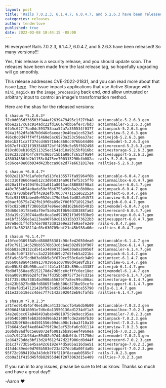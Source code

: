```yaml
---
layout: post
title: 'Rails 7.0.2.3, 6.1.4.7, 6.0.4.7, and 5.2.6.3 have been released!'
categories: releases
author: tenderlove
published: true
date: 2022-03-08 10:44:15 -08:00
---
```

Hi everyone!  Rails 7.0.2.3, 6.1.4.7, 6.0.4.7, and 5.2.6.3 have been released! So many versions!!!

Yes, this release is a security release, and you should update soon.  The releases have been made from the last release tag, so hopefully upgrading will go smoothly.

This release addresses CVE-2022-21831, and you can read more about that issue [here](https://discuss.rubyonrails.org/t/cve-2022-21831-possible-code-injection-vulnerability-in-rails-active-storage/80199).
The issue impacts applications that use Active Storage with `mini_magick` as the `image_processing` back end, *and* allow untrusted or arbitrary input to control an image's transformation method.

Here are the shas for the released versions:

```
$ shasum *5.2.6.3*
37e0d605d336503f944af2639479495c1f27fb48  actioncable-5.2.6.3.gem
8b6e2217c6ac914adc22fd166a74bb56fe7c7bd3  actionmailer-5.2.6.3.gem
6fb5c627f7ba0dc593753aaa52a7a355534f0377  actionpack-5.2.6.3.gem
594a1f62dfa0b7b0d46c6aeeac9e40ea1cc623a5  actionview-5.2.6.3.gem
486c0c0d47ff4ff1460e5ac6573a353c50ea37ac  activejob-5.2.6.3.gem
86e1b2f1ca7f37dcd4657164c860cc976bb44d06  activemodel-5.2.6.3.gem
b987eff4321f393546872bff4959c5e55f502498  activerecord-5.2.6.3.gem
d10cd00eb10d2511325ec1541d18a9315bf816bc  activestorage-5.2.6.3.gem
b59c2232d7b4fc974c065715b1a98cfc653f9a94  activesupport-5.2.6.3.gem
438034586fd2b1153c8475ee700313290bfb082a  rails-5.2.6.3.gem
5c86ce48e66b934d423bcca90a2d77e6631017ea  railties-5.2.6.3.gem
```

```
$ shasum *6.0.4.7*
9002e2187fd1afe0cfa513fe135577fa95964f6b  actioncable-6.0.4.7.gem
bcc310f860d4aeb12c3d9b8314a901fef53c5ff0  actionmailbox-6.0.4.7.gem
d620a1ffe1494f0c23a011a8015ac488088f98a3  actionmailer-6.0.4.7.gem
440c7634b54e0ada50ef6b6753a99b8a2c8b00ea  actionpack-6.0.4.7.gem
e827a793abe9fbf4292efb70637471151e622524  actiontext-6.0.4.7.gem
7b4c93f891abed0e952dc479d35ebfb402a94573  actionview-6.0.4.7.gem
e0bacf0575a742fb19f6ba85e7f00f07189129a5  activejob-6.0.4.7.gem
97bc82b881f73866d107e96eeb8d162b6d85401b  activemodel-6.0.4.7.gem
20d60d591f84e8af9ef5a0a39f0b9dd38388fa62  activerecord-6.0.4.7.gem
33da19c2130744ad6c6ca3ed970921f3d9f83be9  activestorage-6.0.4.7.gem
a41bf35558e5a123aa90768c816315b3373622b3  activesupport-6.0.4.7.gem
397e8ed1ffdf57de70872d012e9ea2fe9aefe2e9  rails-6.0.4.7.gem
b0ff3a56218114c03c630705ebf21c45b938a66e  railties-6.0.4.7.gem
```

```
$ shasum *6.1.4.7*
410fce9309f845cd880856381c90cfe42650dea0  actioncable-6.1.4.7.gem
af9c791114c529bb5576b53c6c64a502d910f907  actionmailbox-6.1.4.7.gem
b6bb82e29132cd541e34899133be630a8a20056f  actionmailer-6.1.4.7.gem
e5a0cfb0f135fcc3a22108469c27d5feb5a221bc  actionpack-6.1.4.7.gem
65fa9c66f5cdb03e86b5e3f679cc558c6adc94b9  actiontext-6.1.4.7.gem
386600a8a04c6091370396a1c07080d41e8f2b17  actionview-6.1.4.7.gem
dbe05b8f48b950caafff4b1a15103c896cc43387  activejob-6.1.4.7.gem
fbd8d7358aad5152178da7d65ce0cfffc0ec18ec  activemodel-6.1.4.7.gem
69aa009c09962dfcf9e7fd35bb80757f3e7cd31e  activerecord-6.1.4.7.gem
81f735c89a73014bd900a55629f7a8ec99cd06ac  activestorage-6.1.4.7.gem
2e423b6827bd8bfd8865f3ebb306c373be93cefe  activesupport-6.1.4.7.gem
cf88af8d14712142bfb53e9538b6d4530ce55790  rails-6.1.4.7.gem
d11e32b518ecc4dec7f7c142a592042eb9cfafd5  railties-6.1.4.7.gem
```

```
$ shasum *7.0.2.3*
a71fed91454bf46e1d9ca4133daccfb4a6db9b00  actioncable-7.0.2.3.gem
d3986456018091e7d6c0a13550130ad1234df1a3  actionmailbox-7.0.2.3.gem
54e2e8bcc07a948493abab4981875c9e9ecc95aa  actionmailer-7.0.2.3.gem
a705405009feb82659d96ab21400fcde2a86fb30  actionpack-7.0.2.3.gem
b6632b9f68ec64501556c09dca98c1cba3f10a10  actiontext-7.0.2.3.gem
17b604b5e8f4ed0447f9f20e2ef52bfa6c691114  actionview-7.0.2.3.gem
260bd98adf0c5e68072ef60812bba95eef4960ea  activejob-7.0.2.3.gem
cbb7c9421b93dae89d02c97d4a64b0f4cf71756d  activemodel-7.0.2.3.gem
1c864373dde3bf13d28f612f47d22f906cd0d44f  activerecord-7.0.2.3.gem
1b1c37773b5e45aa42c6192e74d5a65a116dae51  activestorage-7.0.2.3.gem
415d4c89ede9d705b503e723a327dcb8a00f4a0b  activesupport-7.0.2.3.gem
95f72c9894193a343dcb7f6f210f8acaab0585c7  rails-7.0.2.3.gem
cbb0a31f415d45fd882955d48f2073063d15e409  railties-7.0.2.3.gem
```

If you run in to any issues, please be sure to let us know.  Thanks so much and have a great day!!

-Aaron ❤️
